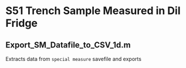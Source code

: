 # S51 Trench Sample Measured in Dil Fridge

## Export_SM_Datafile_to_CSV_1d.m
Extracts data from `special measure` savefile and exports 
